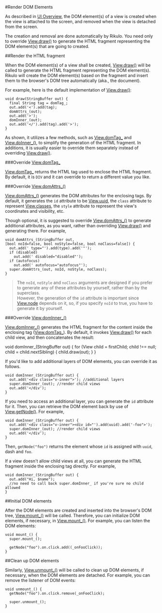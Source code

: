 #Render DOM Elements

As described in [UI Overview](../../Views/Fundamentals/UI_Overview.md), the DOM element(s) of a view is created when the view is attached to the screen, and removed when the view is detached from the screen.

The creation and removal are done automatically by Rikulo. You need only to override [View.draw()](api:view) to generate the HTML fragment representing the DOM element(s) that are going to created.

##Render the HTML fragment

When the DOM element(s) of a view shall be created, [View.draw()](api:view) will be called to generate the HTML fragment representing the DOM element(s). Rikulo will create the DOM element(s) based on the fragment and insert them to the browser's DOM tree automatically (aka., the document).

For example, here is the default implementation of [View.draw()](api:view):

    void draw(StringBuffer out) {
      final String tag = domTag_;
      out.add('<').add(tag);
      domAttrs_(out);
      out.add('>');
      domInner_(out);
      out.add('</').add(tag).add('>');
    }

As shown, it utilizes a few methods, such as [View.domTag_](api:view) and [View.doInner_()](api:view), to simplify the generation of the HTML fragment. In additions, it is usually easier to override them separately instead of overriding [View.draw()](api:view).


###Override [View.domTag_](api:view)

[View.domTag_](api:view) returns the HTML tag used to enclose the HTML fragment. By default, it is `DIV` and it can override to return a different value you like.

###Override [View.domAttrs_()](api:view)

[View.domAttrs_()](api:view) generates the DOM attributes for the enclosing tags. By default, it generates the `id` attribute to be [View.uuid](api:view), the `class` attribute to represent [View.classes](api:view), the `style` attribute to represent the view's coordinates and visibility, etc.

Though optional, it is suggested to override [View.domAttrs_()](api:view) to generate additional attributes, as you want, rather than overriding [View.draw()](api:view) and generating there. For example,

    void domAttrs_(StringBuffer out,
    [bool noId=false, bool noStyle=false, bool noClass=false]) {
      out.add(' type="').add(type).add('"');
      if (disabled)
        out.add(' disabled="disabled"');
      if (autofocus)
        out.add(' autofocus="autofocus"');
      super.domAttrs_(out, noId, noStyle, noClass);
    }

> The `noId`, `noStyle` and `noClass` arguments are designed if you prefer to generate any of these attributes by yourself, rather than by the superclass.  
However, the generation of the `id` attribute is important since [View.node](api:view) depends on it, so, if you specify `noId` to true, you have to generate it by yourself.

###Override [View.domInner_()](api:view)

[View.domInner_()](api:view) generates the HTML fragment for the content inside the enclosing tag ([View.domTag_](api:view)). By default, it invokes [View.draw()](api:view) for each child view, and then concatenates the result:

  void domInner_(StringBuffer out) {
    for (View child = firstChild; child !== null; child = child.nextSibling) {
      child.draw(out);
    }
  }

If you'd like to add additional layers of DOM elements, you can override it as follows.

    void domInner_(StringBuffer out) {
      out.add('<div class="v-inner">'); //additional layers
      super.domInner_(out); //render child views
      out.add('</div');
    }

If you need to access an additional layer, you can generate the `id` attribute for it. Then, you can retrieve the DOM element back by use of [View.getNode()](api:view). For example,

    void domInner_(StringBuffer out) {
      out.add('<div class="v-inner"><div id="').add(uuid).add('-foo">');
      super.domInner_(out); //render child views
      out.add('</div');
    }

Then, `getNode("foo")` returns the element whose `id` is assigned with `uuid`, dash and `foo`.

If a view doesn't allow child views at all, you can generate the HTML fragment inside the enclosing tag directly. For example,

    void domInner_(StringBuffer out) {
      out.add("Hi, $name");
      //no need to call back super.domInner_ if you're sure no child allowed
    }

##Initial DOM elements

After the DOM elements are created and inserted into the browser's DOM tree, [View.mount_()](api:view) will be called. Therefore, you can initialize DOM elements, if necessary, in [View.mount_()](api:view). For example, you can listen the DOM elements:

    void mount_() {
      super.mount_();

      getNode("foo").on.click.add((_onFooClick));
    }

##Clean up DOM elements

Similarly, [View.unmount_()](api:view) will be called to clean up DOM elements, if necessary, when the DOM elements are detached. For example, you can remove the listener of DOM events:

    void unmount_() {
      getNode("foo").on.click.remove(_onFooClick);

      super.unmount_();
    }
